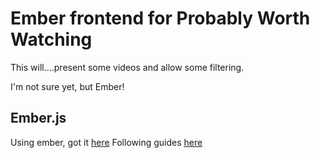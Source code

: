# Ember frontend for Probably Worth Watching

This will....present some videos and allow some filtering.

I'm not sure yet, but Ember!

## Ember.js
Using ember, got it [here](https://raw.github.com/emberjs/ember.js/release-builds/ember-1.0.0-pre.4.js)
Following guides [here](http://emberjs.com/guides/)

